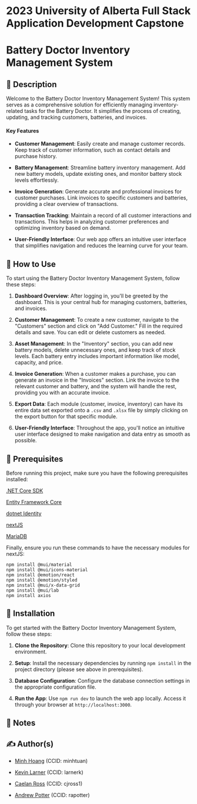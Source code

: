 # 2023 University of Alberta Full Stack Application Development Capstone

# Battery Doctor Inventory Management System

## 📖 Description

Welcome to the Battery Doctor Inventory Management System! This system serves as a comprehensive solution for efficiently managing inventory-related tasks for the Battery Doctor. It simplifies the process of creating, updating, and tracking customers, batteries, and invoices.

#### Key Features

- **Customer Management**: Easily create and manage customer records. Keep track of customer information, such as contact details and purchase history.

- **Battery Management**: Streamline battery inventory management. Add new battery models, update existing ones, and monitor battery stock levels effortlessly.

- **Invoice Generation**: Generate accurate and professional invoices for customer purchases. Link invoices to specific customers and batteries, providing a clear overview of transactions.

- **Transaction Tracking**: Maintain a record of all customer interactions and transactions. This helps in analyzing customer preferences and optimizing inventory based on demand.

- **User-Friendly Interface**: Our web app offers an intuitive user interface that simplifies navigation and reduces the learning curve for your team.

## 🚀 How to Use

To start using the Battery Doctor Inventory Management System, follow these steps:

1. **Dashboard Overview**: After logging in, you'll be greeted by the dashboard. This is your central hub for managing customers, batteries, and invoices.

2. **Customer Management**: To create a new customer, navigate to the "Customers" section and click on "Add Customer." Fill in the required details and save. You can edit or delete customers as needed.

3. **Asset Management**: In the "Inventory" section, you can add new battery models, delete unnecessary ones, and keep track of stock levels. Each battery entry includes important information like model, capacity, and price.

4. **Invoice Generation**: When a customer makes a purchase, you can generate an invoice in the "Invoices" section. Link the invoice to the relevant customer and battery, and the system will handle the rest, providing you with an accurate invoice.

5. **Export Data**: Each module (customer, invoice, inventory) can have its entire data set exported onto a `.csv` and `.xlsx` file by simply clicking on the export button for that specific module.

6. **User-Friendly Interface**: Throughout the app, you'll notice an intuitive user interface designed to make navigation and data entry as smooth as possible.

## 📃 Prerequisites

Before running this project, make sure you have the following prerequisites installed:

[.NET Core SDK](https://dotnet.microsoft.com/en-us/download)

[Entity Framework Core](https://learn.microsoft.com/en-us/ef/core/)

[dotnet Identity](https://learn.microsoft.com/en-us/aspnet/core/security/authentication/identity?view=aspnetcore-7.0&tabs=visual-studio)

[nextJS](https://nextjs.org/docs/getting-started/installation)

[MariaDB](https://mariadb.org/)

Finally, ensure you run these commands to have the necessary modules for nextJS:

```
npm install @mui/material
npm install @mui/icons-material
npm install @emotion/react
npm install @emotion/styled
npm install @mui/x-data-grid
npm install @mui/lab
npm install axios
```

## 💾 Installation
To get started with the Battery Doctor Inventory Management System, follow these steps:

1. **Clone the Repository**: Clone this repository to your local development environment.

2. **Setup**: Install the necessary dependencies by running `npm install` in the project directory (please see above in prerequisites).

3. **Database Configuration**: Configure the database connection settings in the appropriate configuration file.

4. **Run the App**: Use `npm run dev` to launch the web app locally. Access it through your browser at `http://localhost:3000`.

## 📝 Notes

## ✍️ Author(s)
- [Minh Hoang](https://github.com/mintiefresh) (CCID: minhtuan)
- [Kevin Larner](https://github.com/Larnerk) (CCID: larnerk)
- [Caelan Ross](https://github.com/Caelan-Ross) (CCID: cjross1)


- [Andrew Potter](https://github.com/SaskatchewanPython) (CCID: rapotter)
